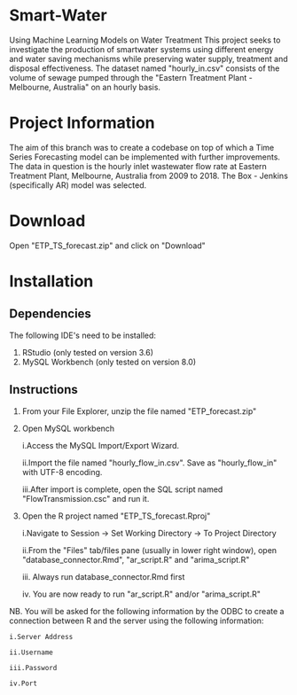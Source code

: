 # Smart-Water
Using Machine Learning Models  on Water Treatment
This project seeks to investigate the production of smartwater systems using different energy and water saving mechanisms while preserving water supply, treatment and disposal effectiveness. The dataset named "hourly_in.csv" consists of the volume of sewage pumped through the "Eastern Treatment Plant - Melbourne, Australia" on an hourly basis.

# Project Information
The aim of this branch was to create a codebase on top of which a Time Series Forecasting model can be implemented with further improvements. The data in question is the hourly inlet wastewater flow rate at Eastern Treatment Plant, Melbourne, Australia from 2009 to 2018. The Box - Jenkins (specifically AR) model was selected.

# Download
Open "ETP_TS_forecast.zip" and click on "Download"

# Installation

## Dependencies
The following IDE's need to be installed:
1. RStudio (only tested on version 3.6)
2. MySQL Workbench (only tested on version 8.0)

## Instructions
1. From your File Explorer, unzip the file named "ETP_forecast.zip"

2. Open MySQL workbench

	i.Access the MySQL Import/Export Wizard.
	
	ii.Import the file named "hourly_flow_in.csv". Save as "hourly_flow_in" with UTF-8 encoding.
	
	iii.After import is complete, open the SQL script named "FlowTransmission.csc" and run it.

3. Open the R project named "ETP_TS_forecast.Rproj"

	i.Navigate to Session -> Set Working Directory -> To Project Directory
	
	ii.From the "Files" tab/files pane (usually in lower right window), open "database_connector.Rmd",
	"ar_script.R" and "arima_script.R"
	
	iii. Always run database_connector.Rmd first
	
	iv. You are now ready to run "ar_script.R" and/or "arima_script.R"
	
NB. You will be asked for the following information by the ODBC to create a connection between R and the server
	using the following information:
	
	i.Server Address
	
	ii.Username
	
	iii.Password
	
	iv.Port
